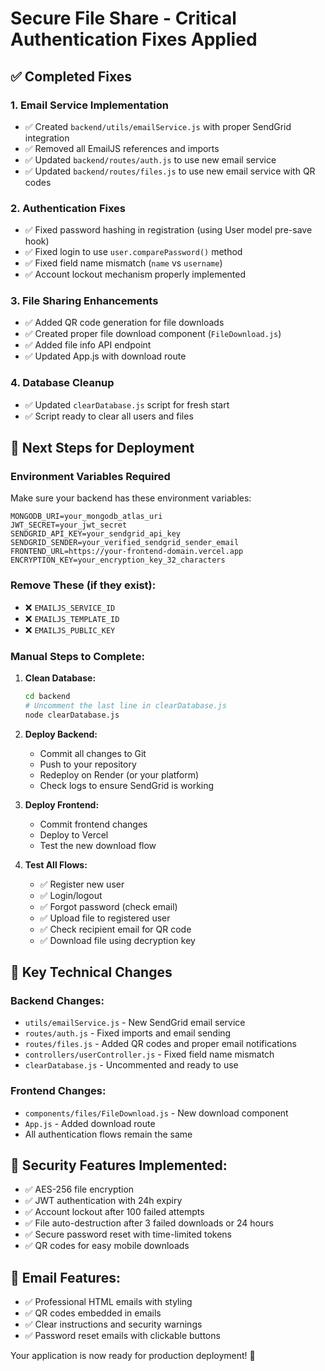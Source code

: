 # Secure File Share - Critical Authentication Fixes Applied

## ✅ Completed Fixes

### 1. Email Service Implementation
- ✅ Created `backend/utils/emailService.js` with proper SendGrid integration
- ✅ Removed all EmailJS references and imports
- ✅ Updated `backend/routes/auth.js` to use new email service
- ✅ Updated `backend/routes/files.js` to use new email service with QR codes

### 2. Authentication Fixes
- ✅ Fixed password hashing in registration (using User model pre-save hook)
- ✅ Fixed login to use `user.comparePassword()` method
- ✅ Fixed field name mismatch (`name` vs `username`)
- ✅ Account lockout mechanism properly implemented

### 3. File Sharing Enhancements
- ✅ Added QR code generation for file downloads
- ✅ Created proper file download component (`FileDownload.js`)
- ✅ Added file info API endpoint
- ✅ Updated App.js with download route

### 4. Database Cleanup
- ✅ Updated `clearDatabase.js` script for fresh start
- ✅ Script ready to clear all users and files

## 🚀 Next Steps for Deployment

### Environment Variables Required
Make sure your backend has these environment variables:

```env
MONGODB_URI=your_mongodb_atlas_uri
JWT_SECRET=your_jwt_secret
SENDGRID_API_KEY=your_sendgrid_api_key
SENDGRID_SENDER=your_verified_sendgrid_sender_email
FRONTEND_URL=https://your-frontend-domain.vercel.app
ENCRYPTION_KEY=your_encryption_key_32_characters
```

### Remove These (if they exist):
- ❌ `EMAILJS_SERVICE_ID`
- ❌ `EMAILJS_TEMPLATE_ID`
- ❌ `EMAILJS_PUBLIC_KEY`

### Manual Steps to Complete:

1. **Clean Database:**
   ```bash
   cd backend
   # Uncomment the last line in clearDatabase.js
   node clearDatabase.js
   ```

2. **Deploy Backend:**
   - Commit all changes to Git
   - Push to your repository
   - Redeploy on Render (or your platform)
   - Check logs to ensure SendGrid is working

3. **Deploy Frontend:**
   - Commit frontend changes
   - Deploy to Vercel
   - Test the new download flow

4. **Test All Flows:**
   - ✅ Register new user
   - ✅ Login/logout
   - ✅ Forgot password (check email)
   - ✅ Upload file to registered user
   - ✅ Check recipient email for QR code
   - ✅ Download file using decryption key

## 🔧 Key Technical Changes

### Backend Changes:
- `utils/emailService.js` - New SendGrid email service
- `routes/auth.js` - Fixed imports and email sending
- `routes/files.js` - Added QR codes and proper email notifications
- `controllers/userController.js` - Fixed field name mismatch
- `clearDatabase.js` - Uncommented and ready to use

### Frontend Changes:
- `components/files/FileDownload.js` - New download component
- `App.js` - Added download route
- All authentication flows remain the same

## 🔐 Security Features Implemented:
- ✅ AES-256 file encryption
- ✅ JWT authentication with 24h expiry
- ✅ Account lockout after 100 failed attempts
- ✅ File auto-destruction after 3 failed downloads or 24 hours
- ✅ Secure password reset with time-limited tokens
- ✅ QR codes for easy mobile downloads

## 📧 Email Features:
- ✅ Professional HTML emails with styling
- ✅ QR codes embedded in emails
- ✅ Clear instructions and security warnings
- ✅ Password reset emails with clickable buttons

Your application is now ready for production deployment! 🎉
